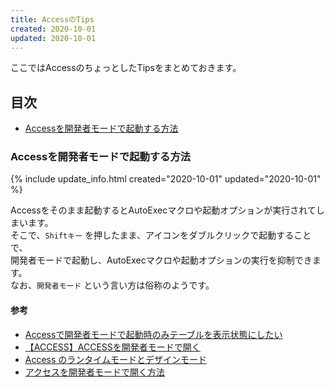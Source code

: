 ```yaml
---
title: AccessのTips
created: 2020-10-01
updated: 2020-10-01
---
```

ここではAccessのちょっとしたTipsをまとめておきます。

## <a name="index">目次</a>

- [Accessを開発者モードで起動する方法](#how-to-launch-access-in-developer-mode)

### <a name="how-to-launch-access-in-developer-mode">Accessを開発者モードで起動する方法</a>
{% include update_info.html created="2020-10-01" updated="2020-10-01" %}

Accessをそのまま起動するとAutoExecマクロや起動オプションが実行されてしまいます。  
そこで、`Shiftキー` を押したまま、アイコンをダブルクリックで起動することで、  
開発者モードで起動し、AutoExecマクロや起動オプションの実行を抑制できます。  
なお、`開発者モード` という言い方は俗称のようです。

#### <a name="how-to-launch-access-in-developer-mode-reference">参考</a>

- [Accessで開発者モードで起動時のみテーブルを表示状態にしたい](https://teratail.com/questions/214096)
- [【ACCESS】ACCESSを開発者モードで開く](http://blog.subnetwork.jp/?p=461)
- [Access のランタイムモードとデザインモード](https://www.itlab51.com/?p=84)
- [アクセスを開発者モードで開く方法](https://note.mokuzine.net/ms-access-open-dev-mode/)
